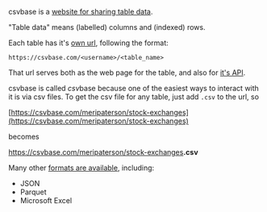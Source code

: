 <!--
title = "What is csvbase?"
description = "What is it?"
draft = false
created = 2024-06-10
updated = 2024-08-20
category = "basics"
order = 1
-->

csvbase is a [website for sharing table data](/about).

"Table data" means (labelled) columns and (indexed) rows.

Each table has it's [own url](table-url), following the format:

    https://csvbase.com/<username>/<table_name>

That url serves both as the web page for the table, and also for [it's
API](/table-api).

csvbase is called *csv*base because one of the easiest ways to interact with it
is via csv files.  To get the csv file for any table, just add `.csv` to the
url, so

[https://csvbase.com/meripaterson/stock-exchanges](https://csvbase.com/meripaterson/stock-exchanges)

becomes

<a href="https://csvbase.com/meripaterson/stock-exchanges.csv">https://csvbase.com/meripaterson/stock-exchanges<strong>.csv</strong></a>

Many other [formats are available](formats), including:
- JSON
- Parquet
- Microsoft Excel
